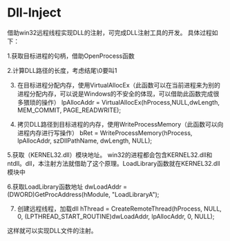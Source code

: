 # Dll-Inject
借助win32远程线程实现DLL的注射，可完成DLL注射工具的开发。
具体过程如下：

1.获取目标进程的句柄，借助OpenProcess函数

2.计算DLL路径的长度，考虑结尾\0要叫1

3. 在目标进程分配内存，使用VirtualAllocEx（此函数可以在当前进程来为别的进程分配内存，可以说是Windows的不安全的体现，可以借助此函数完成很多猥琐的操作）
   lpAllocAddr = VirtualAllocEx(hProcess,NULL,dwLength, MEM_COMMIT, PAGE_READWRITE);

4. 拷贝DLL路径到目标进程的内存，使用WriteProcessMemory（此函数可以向进程内存进行写操作）
   bRet = WriteProcessMemory(hProcess, lpAllocAddr, szDllPathName, dwLength, NULL);

5.获取（KERNEL32.dll）模块地址。
   win32的进程都会包含KERNEL32.dll和ntdll。dll，本注射方法就借助了这个原理。LoadLibrary函数就在KERNEL32.dll模块中

6.获取LoadLibrary函数地址
   dwLoadAddr = (DWORD)GetProcAddress(hModule, "LoadLibraryA");

7. 创建远程线程，加载dll
   hThread = CreateRemoteThread(hProcess, NULL, 0, (LPTHREAD_START_ROUTINE)dwLoadAddr, lpAllocAddr, 0, NULL);
   
  
  这样就可以实现DLL文件的注射。

